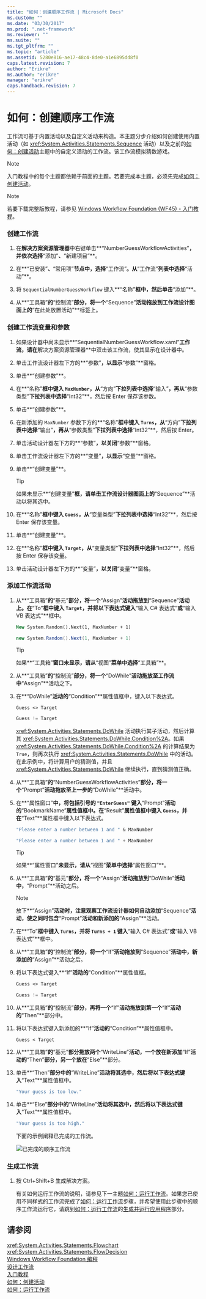 ```yaml
---
title: "如何：创建顺序工作流 | Microsoft Docs"
ms.custom: ""
ms.date: "03/30/2017"
ms.prod: ".net-framework"
ms.reviewer: ""
ms.suite: ""
ms.tgt_pltfrm: ""
ms.topic: "article"
ms.assetid: 5280e816-ae17-48c4-8de0-a1e6895dd8f0
caps.latest.revision: 7
author: "Erikre"
ms.author: "erikre"
manager: "erikre"
caps.handback.revision: 7
---
```

# 如何：创建顺序工作流
工作流可基于内置活动以及自定义活动来构造。本主题分步介绍如何创建使用内置活动（如 <xref:System.Activities.Statements.Sequence> 活动）以及之前的[如何：创建活动](../../../docs/framework/windows-workflow-foundation//how-to-create-an-activity.md)主题中的自定义活动的工作流。该工作流模拟猜数游戏。  
  
> [!NOTE]
>  入门教程中的每个主题都依赖于前面的主题。若要完成本主题，必须先完成[如何：创建活动](../../../docs/framework/windows-workflow-foundation//how-to-create-an-activity.md)。  
  
> [!NOTE]
>  若要下载完整版教程，请参见 [Windows Workflow Foundation \(WF45\) \- 入门教程](http://go.microsoft.com/fwlink/?LinkID=248976)。  
  
### 创建工作流  
  
1.  在**解决方案资源管理器**中右键单击**“NumberGuessWorkflowActivities”**，并依次选择**“添加”**、**“新建项目”**。  
  
2.  在**“已安装”**、**“常用项”**节点中，选择**“工作流”**。从**“工作流”**列表中选择**“活动”**。  
  
3.  将 `SequentialNumberGuessWorkflow` 键入**“名称”**框中，然后单击**“添加”**。  
  
4.  从**“工具箱”**的**“控制流”**部分，将一个**“Sequence”**活动拖放到工作流设计图面上的**“在此处放置活动”**标签上。  
  
### 创建工作流变量和参数  
  
1.  如果设计器中尚未显示**“SequentialNumberGuessWorkflow.xaml”**工作流，请在**解决方案资源管理器**中双击该工作流，使其显示在设计器中。  
  
2.  单击工作流设计器左下方的**“参数”**，以显示**“参数”**窗格。  
  
3.  单击**“创建参数”**。  
  
4.  在**“名称”**框中键入 `MaxNumber`，从**“方向”**下拉列表中选择**“输入”**，再从**“参数类型”**下拉列表中选择**“Int32”**，然后按 Enter 保存该参数。  
  
5.  单击**“创建参数”**。  
  
6.  在新添加的 `MaxNumber` 参数下方的**“名称”**框中键入 `Turns`，从**“方向”**下拉列表中选择**“输出”**，再从**“参数类型”**下拉列表中选择**“Int32”**，然后按 Enter。  
  
7.  单击活动设计器左下方的**“参数”**，以关闭**“参数”**窗格。  
  
8.  单击工作流设计器左下方的**“变量”**，以显示**“变量”**窗格。  
  
9. 单击**“创建变量”**。  
  
    > [!TIP]
    >  如果未显示**“创建变量”**框，请单击工作流设计器图面上的**“Sequence”**活动以将其选中。  
  
10. 在**“名称”**框中键入 `Guess`，从**“变量类型”**下拉列表中选择**“Int32”**，然后按 Enter 保存该变量。  
  
11. 单击**“创建变量”**。  
  
12. 在**“名称”**框中键入 `Target`，从**“变量类型”**下拉列表中选择**“Int32”**，然后按 Enter 保存该变量。  
  
13. 单击活动设计器左下方的**“变量”**，以关闭**“变量”**窗格。  
  
### 添加工作流活动  
  
1.  从**“工具箱”**的**“基元”**部分，将一个**“Assign”**活动拖放到**“Sequence”**活动上。在**“To”**框中键入 `Target`，并将以下表达式键入**“输入 C\# 表达式”**或**“输入 VB 表达式”**框中。  
  
    ```vb  
    New System.Random().Next(1, MaxNumber + 1)  
    ```  
  
    ```csharp  
    new System.Random().Next(1, MaxNumber + 1)  
    ```  
  
    > [!TIP]
    >  如果**“工具箱”**窗口未显示，请从**“视图”**菜单中选择**“工具箱”**。  
  
2.  从**“工具箱”**的**“控制流”**部分，将一个**“DoWhile”**活动拖放至工作流中**“Assign”**活动之下。  
  
3.  在**“DoWhile”**活动的**“Condition”**属性值框中，键入以下表达式。  
  
    ```vb  
    Guess <> Target  
    ```  
  
    ```csharp  
    Guess != Target  
    ```  
  
     <xref:System.Activities.Statements.DoWhile> 活动执行其子活动，然后计算其 <xref:System.Activities.Statements.DoWhile.Condition%2A>。如果 <xref:System.Activities.Statements.DoWhile.Condition%2A> 的计算结果为 `True`，则再次执行 <xref:System.Activities.Statements.DoWhile> 中的活动。在此示例中，将计算用户的猜测值，并且 <xref:System.Activities.Statements.DoWhile> 继续执行，直到猜测值正确。  
  
4.  从**“工具箱”**的**“NumberGuessWorkflowActivities”**部分，将一个**“Prompt”**活动拖放至上一步的**“DoWhile”**活动中。  
  
5.  在**“属性窗口”**中，将包括引号的 `"EnterGuess"` 键入**“Prompt”**活动的**“BookmarkName”**属性值框中。在**“Result”**属性值框中键入 `Guess`，并在**“Text”**属性框中键入以下表达式。  
  
    ```vb  
    "Please enter a number between 1 and " & MaxNumber  
    ```  
  
    ```csharp  
    "Please enter a number between 1 and " + MaxNumber  
    ```  
  
    > [!TIP]
    >  如果**“属性窗口”**未显示，请从**“视图”**菜单中选择**“属性窗口”**。  
  
6.  从**“工具箱”**的**“基元”**部分，将一个**“Assign”**活动拖放到**“DoWhile”**活动中，**“Prompt”**活动之后。  
  
    > [!NOTE]
    >  放下**“Assign”**活动时，注意观察工作流设计器如何自动添加**“Sequence”**活动，使之同时包含**“Prompt”**活动和新添加的**“Assign”**活动。  
  
7.  在**“To”**框中键入 `Turns`，并将 `Turns + 1` 键入**“输入 C\# 表达式”**或**“输入 VB 表达式”**框中。  
  
8.  从**“工具箱”**的**“控制流”**部分，将一个**“If”**活动拖放到**“Sequence”**活动中，新添加的**“Assign”**活动之后。  
  
9. 将以下表达式键入**“If”**活动的**“Condition”**属性值框。  
  
    ```vb  
    Guess <> Target  
    ```  
  
    ```csharp  
    Guess != Target  
    ```  
  
10. 从**“工具箱”**的**“控制流”**部分，再将一个**“If”**活动拖放到第一个**“If”**活动的**“Then”**部分中。  
  
11. 将以下表达式键入新添加的**“If”**活动的**“Condition”**属性值框中。  
  
    ```vb-c#  
    Guess < Target  
    ```  
  
12. 从**“工具箱”**的**“基元”**部分拖放两个**“WriteLine”**活动，一个放在新添加**“If”**活动的**“Then”**部分，另一个放在**“Else”**部分。  
  
13. 单击**“Then”**部分中的**“WriteLine”**活动将其选中，然后将以下表达式键入**“Text”**属性值框中。  
  
    ```vb  
    "Your guess is too low."  
    ```  
  
14. 单击**“Else”**部分中的**“WriteLine”**活动将其选中，然后将以下表达式键入**“Text”**属性值框中。  
  
    ```vb  
    "Your guess is too high."  
    ```  
  
     下面的示例阐释已完成的工作流。  
  
     ![已完成的顺序工作流](../../../docs/framework/windows-workflow-foundation//media/wfsequentialgettingstartedtutorialcomplete.JPG "WFSequentialGettingStartedTutorialComplete")  
  
### 生成工作流  
  
1.  按 Ctrl\+Shift\+B 生成解决方案。  
  
     有关如何运行工作流的说明，请参见下一主题[如何：运行工作流](../../../docs/framework/windows-workflow-foundation//how-to-run-a-workflow.md)。如果您已使用不同样式的工作流完成了[如何：运行工作流](../../../docs/framework/windows-workflow-foundation//how-to-run-a-workflow.md)步骤，并希望使用此步骤中的顺序工作流运行它，请跳到[如何：运行工作流](../../../docs/framework/windows-workflow-foundation//how-to-run-a-workflow.md)的[生成并运行应用程序](../../../docs/framework/windows-workflow-foundation//how-to-run-a-workflow.md#BKMK_ToRunTheApplication)部分。  
  
## 请参阅  
 <xref:System.Activities.Statements.Flowchart>   
 <xref:System.Activities.Statements.FlowDecision>   
 [Windows Workflow Foundation 编程](../../../docs/framework/windows-workflow-foundation//programming.md)   
 [设计工作流](../../../docs/framework/windows-workflow-foundation//designing-workflows.md)   
 [入门教程](../../../docs/framework/windows-workflow-foundation//getting-started-tutorial.md)   
 [如何：创建活动](../../../docs/framework/windows-workflow-foundation//how-to-create-an-activity.md)   
 [如何：运行工作流](../../../docs/framework/windows-workflow-foundation//how-to-run-a-workflow.md)